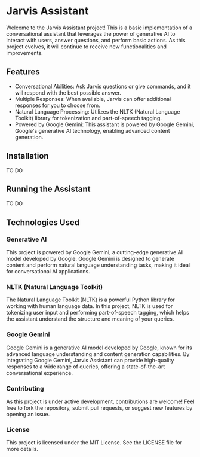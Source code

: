 # Jarvis Assistant

Welcome to the Jarvis Assistant project! This is a basic implementation of a conversational assistant that leverages the power of generative AI to interact with users, answer questions, and perform basic actions. As this project evolves, it will continue to receive new functionalities and improvements.

## Features
- Conversational Abilities: Ask Jarvis questions or give commands, and it will respond with the best possible answer.
- Multiple Responses: When available, Jarvis can offer additional responses for you to choose from.
- Natural Language Processing: Utilizes the NLTK (Natural Language Toolkit) library for tokenization and part-of-speech tagging.
- Powered by Google Gemini: This assistant is powered by Google Gemini, Google's generative AI technology, enabling advanced content generation.


## Installation
TO DO

## Running the Assistant
TO DO


## Technologies Used

### Generative AI
This project is powered by Google Gemini, a cutting-edge generative AI model developed by Google. Google Gemini is designed to generate content and perform natural language understanding tasks, making it ideal for conversational AI applications.

### NLTK (Natural Language Toolkit)
The Natural Language Toolkit (NLTK) is a powerful Python library for working with human language data. In this project, NLTK is used for tokenizing user input and performing part-of-speech tagging, which helps the assistant understand the structure and meaning of your queries.

### Google Gemini
Google Gemini is a generative AI model developed by Google, known for its advanced language understanding and content generation capabilities. By integrating Google Gemini, Jarvis Assistant can provide high-quality responses to a wide range of queries, offering a state-of-the-art conversational experience.


### Contributing
As this project is under active development, contributions are welcome! Feel free to fork the repository, submit pull requests, or suggest new features by opening an issue.

### License
This project is licensed under the MIT License. See the LICENSE file for more details.
